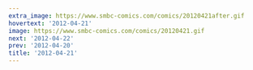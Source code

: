 ```yaml
---
extra_image: https://www.smbc-comics.com/comics/20120421after.gif
hovertext: '2012-04-21'
image: https://www.smbc-comics.com/comics/20120421.gif
next: '2012-04-22'
prev: '2012-04-20'
title: '2012-04-21'
---
```

